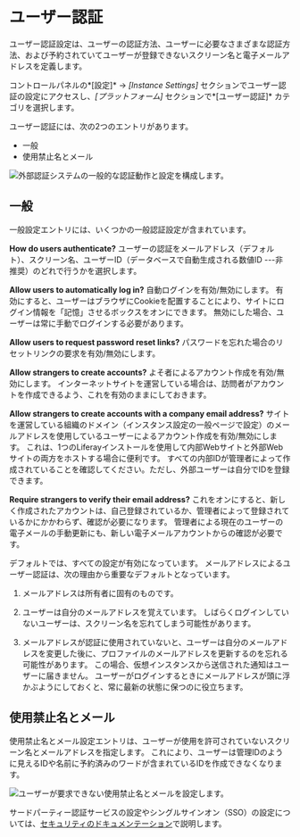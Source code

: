 # ユーザー認証

ユーザー認証設定は、ユーザーの認証方法、ユーザーに必要なさまざまな認証方法、および予約されていてユーザーが登録できないスクリーン名と電子メールアドレスを定義します。

コントロールパネルの*[設定]* → *[Instance Settings]* セクションでユーザー認証の設定にアクセスし、*[プラットフォーム]* セクションで*[ユーザー認証]* カテゴリを選択します。

ユーザー認証には、次の2つのエントリがあります。

  - 一般
  - 使用禁止名とメール

![外部認証システムの一般的な認証動作と設定を構成します。](./user-authentication/images/01.png)

## 一般

一般設定エントリには、いくつかの一般認証設定が含まれています。

**How do users authenticate?** ユーザーの認証をメールアドレス（デフォルト）、スクリーン名、ユーザーID（データベースで自動生成される数値ID ---非推奨）のどれで行うかを選択します。

**Allow users to automatically log in?** 自動ログインを有効/無効にします。 有効にすると、ユーザーはブラウザにCookieを配置することにより、サイトにログイン情報を「記憶」させるボックスをオンにできます。 無効にした場合、ユーザーは常に手動でログインする必要があります。

**Allow users to request password reset links?** パスワードを忘れた場合のリセットリンクの要求を有効/無効にします。

**Allow strangers to create accounts?** よそ者によるアカウント作成を有効/無効にします。 インターネットサイトを運営している場合は、訪問者がアカウントを作成できるよう、これを有効のままにしておきます。

**Allow strangers to create accounts with a company email address?** サイトを運営している組織のドメイン（インスタンス設定の一般ページで設定）のメールアドレスを使用しているユーザーによるアカウント作成を有効/無効にします。 これは、1つのLiferayインストールを使用して内部Webサイトと外部Webサイトの両方をホストする場合に便利です。 すべての内部IDが管理者によって作成されていることを確認してください。ただし、外部ユーザーは自分でIDを登録できます。

**Require strangers to verify their email address?** これをオンにすると、新しく作成されたアカウントは、自己登録されているか、管理者によって登録されているかにかかわらず、確認が必要になります。 管理者による現在のユーザーの電子メールの手動更新にも、新しい電子メールアカウントからの確認が必要です。

デフォルトでは、すべての設定が有効になっています。 メールアドレスによるユーザー認証は、次の理由から重要なデフォルトとなっています。

1.  メールアドレスは所有者に固有のものです。

2.  ユーザーは自分のメールアドレスを覚えています。 しばらくログインしていないユーザーは、スクリーン名を忘れてしまう可能性があります。

3.  メールアドレスが認証に使用されていないと、ユーザーは自分のメールアドレスを変更した後に、プロファイルのメールアドレスを更新するのを忘れる可能性があります。 この場合、仮想インスタンスから送信された通知はユーザーに届きません。 ユーザーがログインするときにメールアドレスが頭に浮かぶようにしておくと、常に最新の状態に保つのに役立ちます。

## 使用禁止名とメール

使用禁止名とメール設定エントリは、ユーザーが使用を許可されていないスクリーン名とメールアドレスを指定します。 これにより、ユーザーは管理IDのように見えるIDや名前に予約済みのワードが含まれているIDを作成できなくなります。

![ユーザーが要求できない使用禁止名とメールを設定します。](./user-authentication/images/02.png)

サードパーティー認証サービスの設定やシングルサインオン（SSO）の設定については、[セキュリティのドキュメンテーション](../../../installation-and-upgrades/securing_liferay.html)で説明します。
